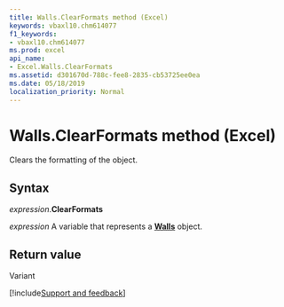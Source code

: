 ```yaml
---
title: Walls.ClearFormats method (Excel)
keywords: vbaxl10.chm614077
f1_keywords:
- vbaxl10.chm614077
ms.prod: excel
api_name:
- Excel.Walls.ClearFormats
ms.assetid: d301670d-788c-fee8-2835-cb53725ee0ea
ms.date: 05/18/2019
localization_priority: Normal
---
```



# Walls.ClearFormats method (Excel)

Clears the formatting of the object.


## Syntax

_expression_.**ClearFormats**

_expression_ A variable that represents a **[Walls](Excel.Walls(object).md)** object.


## Return value

Variant




[!include[Support and feedback](~/includes/feedback-boilerplate.md)]